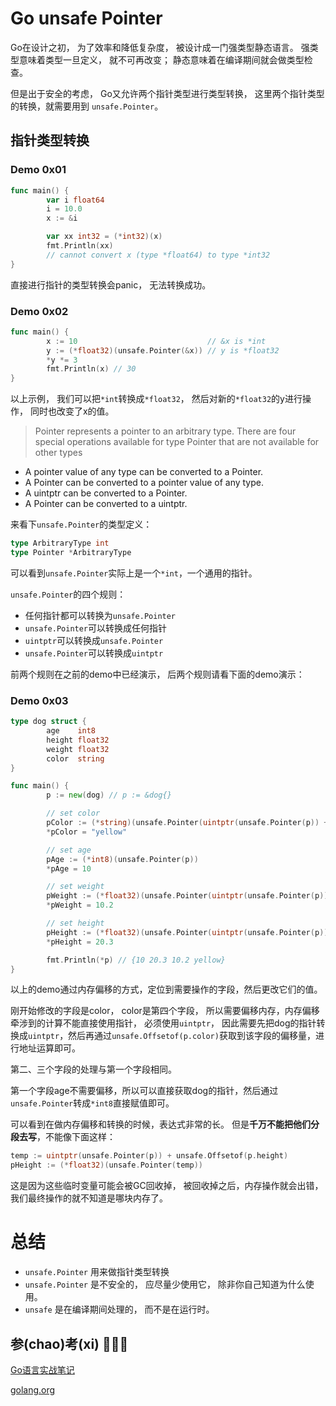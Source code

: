 # Go unsafe Pointer


Go在设计之初， 为了效率和降低复杂度， 被设计成一门强类型静态语言。 强类型意味着类型一旦定义， 就不可再改变； 静态意味着在编译期间就会做类型检查。

但是出于安全的考虑， Go又允许两个指针类型进行类型转换， 这里两个指针类型的转换，就需要用到 `unsafe.Pointer`。

## 指针类型转换

### Demo 0x01
```go
func main() {
        var i float64
        i = 10.0
        x := &i

        var xx int32 = (*int32)(x)
        fmt.Println(xx)
        // cannot convert x (type *float64) to type *int32
}
```
直接进行指针的类型转换会panic， 无法转换成功。


### Demo 0x02
```go
func main() {
        x := 10                             // &x is *int
        y := (*float32)(unsafe.Pointer(&x)) // y is *float32
        *y *= 3
        fmt.Println(x) // 30
}
```
以上示例， 我们可以把`*int`转换成`*float32`， 然后对新的`*float32`的y进行操作， 同时也改变了x的值。

> Pointer represents a pointer to an arbitrary type. There are four special operations available for type Pointer that are not available for other types
>
- A pointer value of any type can be converted to a Pointer.
- A Pointer can be converted to a pointer value of any type.
- A uintptr can be converted to a Pointer.
- A Pointer can be converted to a uintptr.

来看下`unsafe.Pointer`的类型定义：

```go
type ArbitraryType int
type Pointer *ArbitraryType
```
可以看到`unsafe.Pointer`实际上是一个`*int`，一个通用的指针。

`unsafe.Pointer`的四个规则：
- 任何指针都可以转换为`unsafe.Pointer`
- `unsafe.Pointer`可以转换成任何指针
- `uintptr`可以转换成`unsafe.Pointer`
- `unsafe.Pointer`可以转换成`uintptr`

前两个规则在之前的demo中已经演示， 后两个规则请看下面的demo演示：

### Demo 0x03
```go
type dog struct {
        age    int8
        height float32
        weight float32
        color  string
}

func main() {
        p := new(dog) // p := &dog{}

        // set color
        pColor := (*string)(unsafe.Pointer(uintptr(unsafe.Pointer(p)) + unsafe.Offsetof(p.color)))
        *pColor = "yellow"

        // set age
        pAge := (*int8)(unsafe.Pointer(p))
        *pAge = 10

        // set weight
        pWeight := (*float32)(unsafe.Pointer(uintptr(unsafe.Pointer(p)) + unsafe.Offsetof(p.weight)))
        *pWeight = 10.2

        // set height
        pHeight := (*float32)(unsafe.Pointer(uintptr(unsafe.Pointer(p)) + unsafe.Offsetof(p.height)))
        *pHeight = 20.3

        fmt.Println(*p) // {10 20.3 10.2 yellow}
}
```
以上的demo通过内存偏移的方式，定位到需要操作的字段，然后更改它们的值。

刚开始修改的字段是color， color是第四个字段， 所以需要偏移内存，内存偏移牵涉到的计算不能直接使用指针， 必须使用`uintptr`， 因此需要先把dog的指针转换成`uintptr`，然后再通过`unsafe.Offsetof(p.color)`获取到该字段的偏移量，进行地址运算即可。

第二、三个字段的处理与第一个字段相同。

第一个字段age不需要偏移，所以可以直接获取dog的指针，然后通过`unsafe.Pointer`转成`*int8`直接赋值即可。

可以看到在做内存偏移和转换的时候，表达式非常的长。 但是**千万不能把他们分段去写**，不能像下面这样：

```go
temp := uintptr(unsafe.Pointer(p)) + unsafe.Offsetof(p.height)
pHeight := (*float32)(unsafe.Pointer(temp))
```
这是因为这些临时变量可能会被GC回收掉， 被回收掉之后，内存操作就会出错， 我们最终操作的就不知道是哪块内存了。

# 总结
 - `unsafe.Pointer` 用来做指针类型转换
 - `unsafe.Pointer` 是不安全的， 应尽量少使用它， 除非你自己知道为什么使用。
 - `unsafe` 是在编译期间处理的， 而不是在运行时。

## 参(chao)考(xi) :wave::wave::wave:

[Go语言实战笔记](http://www.flysnow.org/2017/07/06/go-in-action-unsafe-pointer.html)

[golang.org](https://golang.org/pkg/unsafe/#Pointer)
